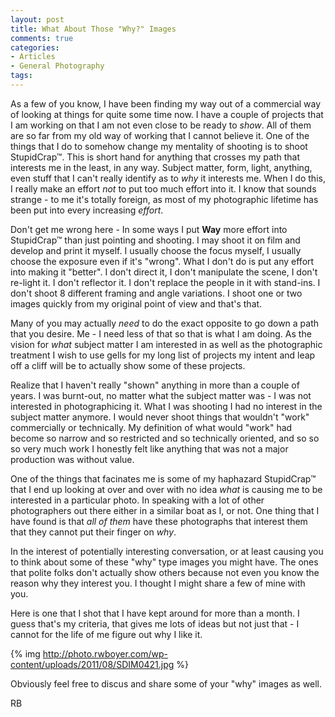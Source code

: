 ```yaml
---
layout: post
title: What About Those "Why?" Images
comments: true
categories:
- Articles
- General Photography
tags:
---
```

As a few of you know, I have been finding my way out of a commercial way of looking at things for quite some time now. I have a couple of projects that I am working on that I am not even close to be ready to <em>show</em>. All of them are so far from my old way of working that I cannot believe it. One of the things that I do to somehow change my mentality of shooting is to shoot StupidCrap™. This is short hand for anything that crosses my path that interests me in the least, in any way. Subject matter, form, light, anything, even stuff that I can't really identify as to <em>why</em> it interests me. When I do this, I really make an effort <em>not</em> to put too much effort into it. I know that sounds strange - to me it's totally foreign, as most of my photographic lifetime has been put into every increasing <em>effort</em>.

Don't get me wrong here - In some ways I put <strong>Way</strong> more effort into StupidCrap™ than just pointing and shooting. I may shoot it on film and develop and print it myself. I usually choose the focus myself, I usually choose the exposure even if it's "wrong". What I don't do is put any effort into making it "better". I don't direct it, I don't manipulate the scene, I don't re-light it. I don't reflector it. I don't replace the people in it with stand-ins. I don't shoot 8 different framing and angle variations. I shoot one or two images quickly from my original point of view and that's that.

Many of you may actually <em>need</em> to do the exact opposite to go down a path that you desire. Me - I need less of that so that is what I am doing. As the vision for <em>what</em> subject matter I am interested in as well as the photographic treatment I wish to use gells for my long list of projects my intent and leap off a cliff will be to actually show some of these projects.

Realize that I haven't really "shown" anything in more than a couple of years. I was burnt-out, no matter what the subject matter was - I was not interested in photographicing it. What I was shooting I had no interest in the subject matter anymore. I would never shoot things that wouldn't "work" commercially or technically. My definition of what would "work" had become so narrow and so restricted and so technically oriented, and so so so very much work I honestly felt like anything that was not a major production was without value.

One of the things that facinates me is some of my haphazard StupidCrap™ that I end up looking at over and over with no idea <em>what</em> is causing me to be interested in a particular photo. In speaking with a lot of other photographers out there either in a similar boat as I, or not. One thing that I have found is that <em>all of them</em> have these photographs that interest them that they cannot put their finger on <em>why</em>.

In the interest of potentially interesting conversation, or at least causing you to think about some of these "why" type images you might have. The ones that polite folks don't actually show others because not even you know the reason why they interest you. I thought I might share a few of mine with you.

Here is one that I shot that I have kept around for more than a month. I guess that's my criteria, that gives me lots of ideas but not just that - I cannot for the life of me figure out why I like it.

{% img http://photo.rwboyer.com/wp-content/uploads/2011/08/SDIM0421.jpg %}

Obviously feel free to discus and share some of your "why" images as well.

RB